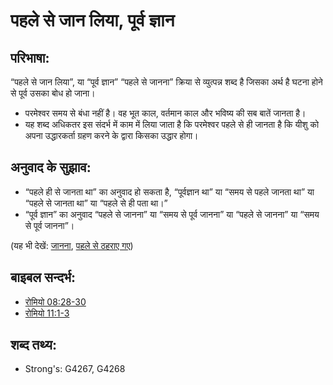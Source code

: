 # पहले से जान लिया, पूर्व ज्ञान #

## परिभाषा: ##

“पहले से जान लिया”, या “पूर्व ज्ञान” “पहले से जानना” क्रिया से व्युत्पन्न शब्द है जिसका अर्थ है घटना होने से पूर्व उसका बोध हो जाना। 

* परमेश्वर समय से बंधा नहीं है। वह भूत काल, वर्तमान काल और भविष्य की सब बातें जानता है।
* यह शब्द अधिकतर इस संदर्भ में काम में लिया जाता है कि परमेश्वर पहले से ही जानता है कि यीशु को अपना उद्धारकर्ता ग्रहण करने के द्वारा किसका उद्धार होगा।

## अनुवाद के सुझाव: ##

* “पहले ही से जानता था” का अनुवाद हो सकता है, “पूर्वज्ञान था” या “समय से पहले जानता था” या “पहले से जानता था” या “पहले से ही पता था।”
* “पूर्व ज्ञान” का अनुवाद “पहले से जानना” या “समय से पूर्व जानना” या “पहले से जानना” या “समय से पूर्व जानना”।

(यह भी देखें: [जानना](../other/know.md), [पहले से ठहराए गए](../kt/predestine.md))

## बाइबल सन्दर्भ: ##

* [रोमियो 08:28-30](rc://hi/tn/help/rom/08/28)
* [रोमियो 11:1-3](rc://hi/tn/help/rom/11/01)

## शब्द तथ्य: ##

* Strong's: G4267, G4268
